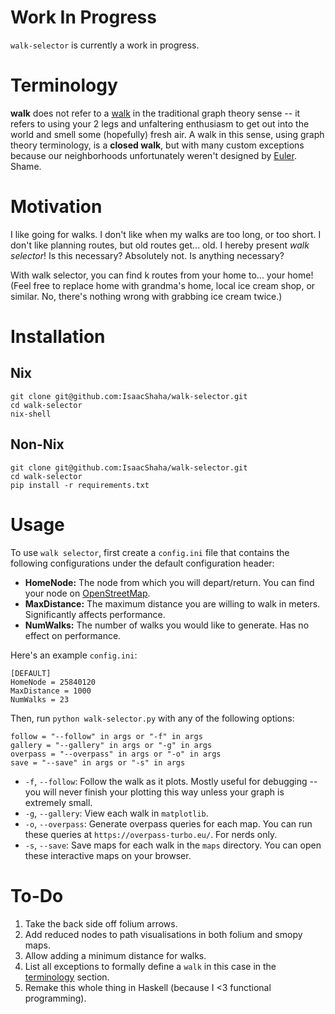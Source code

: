 # Work In Progress

`walk-selector` is currently a work in progress.

# Terminology

**walk** does not refer to a [walk](https://mathworld.wolfram.com/Walk.html) in the traditional graph theory sense -- it refers to using your 2 legs and unfaltering enthusiasm to get out into the world and smell some (hopefully) fresh air. A walk in this sense, using graph theory terminology, is a **closed walk**, but with many custom exceptions because our neighborhoods unfortunately weren't designed by [Euler](https://en.wikipedia.org/wiki/Leonhard_Euler#Graph_theory). Shame.

# Motivation

I like going for walks. I don't like when my walks are too long, or too short. I don't like planning routes, but old routes get... old. I hereby present _walk selector_!
Is this necessary? Absolutely not. Is anything necessary?

With walk selector, you can find k routes from your home to... your home! (Feel free to replace home with grandma's home, local ice cream shop, or similar. No, there's nothing wrong with grabbing ice cream twice.)

# Installation

## Nix

```
git clone git@github.com:IsaacShaha/walk-selector.git
cd walk-selector
nix-shell
```

## Non-Nix

```
git clone git@github.com:IsaacShaha/walk-selector.git
cd walk-selector
pip install -r requirements.txt
```

# Usage

To use `walk selector`, first create a `config.ini` file that contains the following configurations under the default configuration header:

- **HomeNode:** The node from which you will depart/return. You can find your node on [OpenStreetMap](https://www.openstreetmap.org/).
- **MaxDistance:** The maximum distance you are willing to walk in meters. Significantly affects performance.
- **NumWalks:** The number of walks you would like to generate. Has no effect on performance.

Here's an example `config.ini`:

```
[DEFAULT]
HomeNode = 25840120
MaxDistance = 1000
NumWalks = 23
```

Then, run `python walk-selector.py` with any of the following options:

    follow = "--follow" in args or "-f" in args
    gallery = "--gallery" in args or "-g" in args
    overpass = "--overpass" in args or "-o" in args
    save = "--save" in args or "-s" in args

- `-f`, `--follow`: Follow the walk as it plots. Mostly useful for debugging -- you will never finish your plotting this way unless your graph is extremely small.
- `-g`, `--gallery`: View each walk in `matplotlib`.
- `-o`, `--overpass`: Generate overpass queries for each map. You can run these queries at `https://overpass-turbo.eu/`. For nerds only.
- `-s`, `--save`: Save maps for each walk in the `maps` directory. You can open these interactive maps on your browser.

# To-Do

1. Take the back side off folium arrows.
1. Add reduced nodes to path visualisations in both folium and smopy maps.
1. Allow adding a minimum distance for walks.
1. List all exceptions to formally define a `walk` in this case in the [terminology](#terminology) section.
1. Remake this whole thing in Haskell (because I <3 functional programming).
